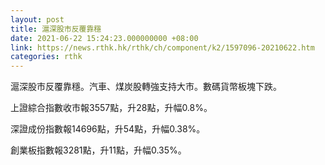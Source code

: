 ```yaml
---
layout: post
title: 滬深股市反覆靠穩
date: 2021-06-22 15:24:23.000000000 +08:00
link: https://news.rthk.hk/rthk/ch/component/k2/1597096-20210622.htm
categories: rthk
---
```


滬深股市反覆靠穩。汽車、煤炭股轉強支持大市。數碼貨幣板塊下跌。

上證綜合指數收市報3557點，升28點，升幅0.8%。

深證成份指數報14696點，升54點，升幅0.38%。

創業板指數報3281點，升11點，升幅0.35%。
